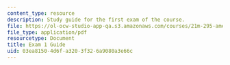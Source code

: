 ```yaml
---
content_type: resource
description: Study guide for the first exam of the course.
file: https://ol-ocw-studio-app-qa.s3.amazonaws.com/courses/21m-295-american-popular-music-fall-2014/03ea81504d6fa3203f326a9080a3e66c_MIT21M_295F14_Exam1_Guide.pdf
file_type: application/pdf
resourcetype: Document
title: Exam 1 Guide
uid: 03ea8150-4d6f-a320-3f32-6a9080a3e66c
---
```

